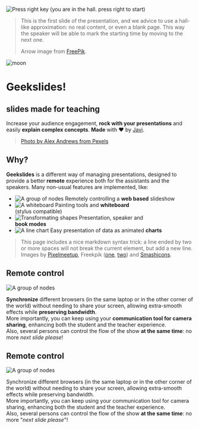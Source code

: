 [](#hall)

![Press right key](images/keyboard-key-pointing-to-right.svg)
(you are in the hall. press right to start)

> This is the first slide of the presentation, and we advice to use a
> hall-like approximation: no real content, or even a blank page. This
> way the speaker will be able to mark the starting time by moving to
> the next one.
> 
> Arrow image from [FreePik](https://www.flaticon.com/free-icon/keyboard-key-pointing-to-right_30997).

[](#main-title,.title.fadeincontent)

![moon](images/pexels-alex-andrews-821718.jpg)

# Geekslides!
## slides made for teaching

Increase your audience engagement, **rock with your presentations** and
easily **explain complex concepts**. **Made** with ❤ by [Javi](https://twitter.com/ciberado).

> [Photo by Alex Andrews from Pexels](https://www.pexels.com/photo/full-moon-821718/)


[](.imagelist.partial)

## Why?

**Geekslides** is a different way of managing presentations, designed to provide a better **remote** experience both for the assistants and the speakers. Many non-usual features are implemented, like:

* ![A group of nodes](images/nodes.png) Remotely controlling a **web based** slideshow
* ![A whiteboard](images/white-board.png) Painting tools and **whiteboard**  
(stylus compatible)
* ![Transformating shapes](images/transformation.png) Presentation, speaker and  
  **book modes**
* ![A line chart](images/graphs.png) Easy presentation of data as animated **charts**

> This page includes a nice markdown syntax trick: a line ended by two or more spaces will not 
> break the current element, but add a new line.
> Images by [Pixelmeetup](https://www.flaticon.com/premium-icon/graphs_3281319),
> Freekpik ([one](https://www.flaticon.com/premium-icon/graphs_3281319), 
> [two](https://www.flaticon.com/premium-icon/nodes_1163452?related_id=1163503&origin=search))
> and [Smashicons](https://www.flaticon.com/premium-icon/white-board_3650916).

[](.figure-left)

## Remote control

![A group of nodes](images/nodes.png)

**Synchronize** different browsers (in the same laptop or in the other corner of the world) without
needing to share your screen, allowing extra-smooth effects while **preserving bandwidth**.  
More importantly, you can keep using your **communication tool for camera sharing**, enhancing
both the student and the teacher experience.  
Also, several persons can control the flow of the show **at the same time**:
no more *next slide please*!

[](.figure-right)

## Remote control

![A group of nodes](images/nodes.png)

Synchronize different browsers (in the same laptop or in the other corner of the world) without
needing to share your screen, allowing extra-smooth effects while preserving bandwidth.  
More importantly, you can keep using your communication tool for camera sharing, enhancing
both the student and the teacher experience.  
Also, several persons can control the flow of the show **at the same time**:
no more "*next slide please*"!